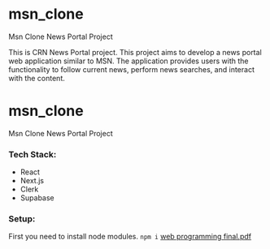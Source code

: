 # msn_clone
Msn Clone News Portal Project

This is CRN News Portal project. This project aims to develop a news portal web application similar to MSN. The application provides users with the functionality to follow current news, perform news searches, and interact with the content.

# msn_clone
Msn Clone News Portal Project

### Tech Stack:
- React
- Next.js
- Clerk
- Supabase

### Setup:
First you need to install node modules.
```npm i```
[web programming final.pdf](https://github.com/user-attachments/files/15778172/web.programming.final.pdf)
